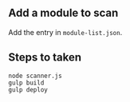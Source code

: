 ## Add a module to scan

Add the entry in `module-list.json`.

## Steps to taken
```
node scanner.js
gulp build
gulp deploy
```